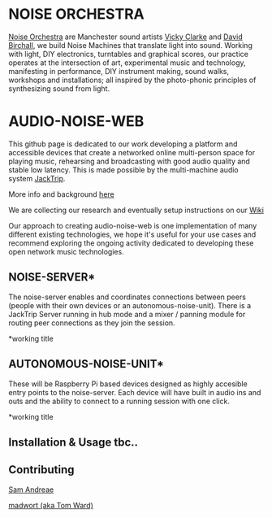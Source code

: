 # NOISE ORCHESTRA

[Noise Orchestra](https://noiseorchestra.org/) are Manchester sound artists [Vicky Clarke](https://vickyclarke.org/about/) and [David Birchall](https://davidmbirchall.com/), we build Noise Machines that translate light into sound.  Working with light, DIY electronics, turntables and graphical scores, our practice operates at the intersection of art, experimental music and technology, manifesting in performance, DIY instrument making, sound walks, workshops and installations; all inspired by the photo-phonic principles of synthesizing sound from light.

# AUDIO-NOISE-WEB

This github page is dedicated to our work developing a platform and accessible devices that create a networked online multi-person space for playing music, rehearsing and broadcasting with good audio quality and stable low latency. This is made possible by the multi-machine audio system [JackTrip](https://github.com/jacktrip/jacktrip).

More info and background [here](https://noiseorchestra.org/2020/06/22/announcing-rd-project-for-playing-music-online-together/)

We are collecting our research and eventually setup instructions on our [Wiki](https://github.com/noiseorchestra/noise-audio-web/wiki)

Our approach to creating audio-noise-web is one implementation of many different existing technologies, we hope it's useful for your use cases and recommend exploring the ongoing activity dedicated to developing these open network music technologies.

## NOISE-SERVER*

The noise-server enables and coordinates connections between peers (people with their own devices or an autonomous-noise-unit). There is a  JackTrip Server running in hub mode and a mixer / panning module for routing peer connections as they join the session.

\*working title

## AUTONOMOUS-NOISE-UNIT*

These will be Raspberry Pi based devices designed as highly accesible entry points to the noise-server. Each device will have built in audio ins and outs and the ability to connect to a running session with one click.

\*working title

## Installation & Usage tbc..

## Contributing
[Sam Andreae](www.samandreae.com)

[madwort (aka Tom Ward)](https://github.com/madwort)
